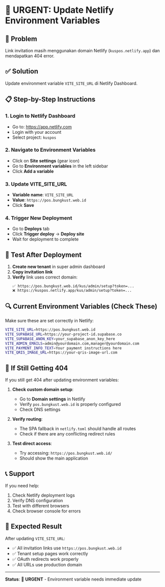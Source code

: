 # 🔧 URGENT: Update Netlify Environment Variables

## 🚨 Problem
Link invitation masih menggunakan domain Netlify (`kuspos.netlify.app`) dan mendapatkan 404 error.

## ✅ Solution
Update environment variable `VITE_SITE_URL` di Netlify Dashboard.

## 📋 Step-by-Step Instructions

### 1. Login to Netlify Dashboard
- Go to: https://app.netlify.com
- Login with your account
- Select project: `kuspos`

### 2. Navigate to Environment Variables
- Click on **Site settings** (gear icon)
- Go to **Environment variables** in the left sidebar
- Click **Add a variable**

### 3. Update VITE_SITE_URL
- **Variable name**: `VITE_SITE_URL`
- **Value**: `https://pos.bungkust.web.id`
- Click **Save**

### 4. Trigger New Deployment
- Go to **Deploys** tab
- Click **Trigger deploy** → **Deploy site**
- Wait for deployment to complete

## 🧪 Test After Deployment

1. **Create new tenant** in super admin dashboard
2. **Copy invitation link**
3. **Verify** link uses correct domain:
   ```
   ✅ https://pos.bungkust.web.id/kus/admin/setup?token=...
   ❌ https://kuspos.netlify.app/kus/admin/setup?token=...
   ```

## 🔍 Current Environment Variables (Check These)

Make sure these are set correctly in Netlify:

```bash
VITE_SITE_URL=https://pos.bungkust.web.id
VITE_SUPABASE_URL=https://your-project-id.supabase.co
VITE_SUPABASE_ANON_KEY=your_supabase_anon_key_here
VITE_ADMIN_EMAILS=admin@yourdomain.com,manager@yourdomain.com
VITE_PAYMENT_INFO_TEXT=Your payment instructions here
VITE_QRIS_IMAGE_URL=https://your-qris-image-url.com
```

## 🚨 If Still Getting 404

If you still get 404 after updating environment variables:

1. **Check custom domain setup**:
   - Go to **Domain settings** in Netlify
   - Verify `pos.bungkust.web.id` is properly configured
   - Check DNS settings

2. **Verify routing**:
   - The SPA fallback in `netlify.toml` should handle all routes
   - Check if there are any conflicting redirect rules

3. **Test direct access**:
   - Try accessing: `https://pos.bungkust.web.id/`
   - Should show the main application

## 📞 Support

If you need help:
1. Check Netlify deployment logs
2. Verify DNS configuration
3. Test with different browsers
4. Check browser console for errors

## 🎯 Expected Result

After updating `VITE_SITE_URL`:
- ✅ All invitation links use `https://pos.bungkust.web.id`
- ✅ Tenant setup pages work correctly
- ✅ OAuth redirects work properly
- ✅ All URLs use production domain

---

**Status**: 🚨 **URGENT** - Environment variable needs immediate update
